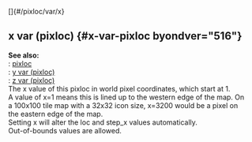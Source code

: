 []{#/pixloc/var/x}    
## x var (pixloc) {#x-var-pixloc byondver="516"}    
**See also:**    
:   [pixloc](/ref/pixloc/pixloc.md)    
:   [y var (pixloc)](/ref/pixloc/var/y/y.md)    
:   [z var (pixloc)](/ref/pixloc/var/z/z.md)    
The x value of this pixloc in world pixel coordinates, which start at 1.    
A value of x=1 means this is lined up to the western edge of the map. On    
a 100x100 tile map with a 32x32 icon size, x=3200 would be a pixel on    
the eastern edge of the map.    
Setting x will alter the loc and step_x values automatically.    
Out-of-bounds values are allowed.  